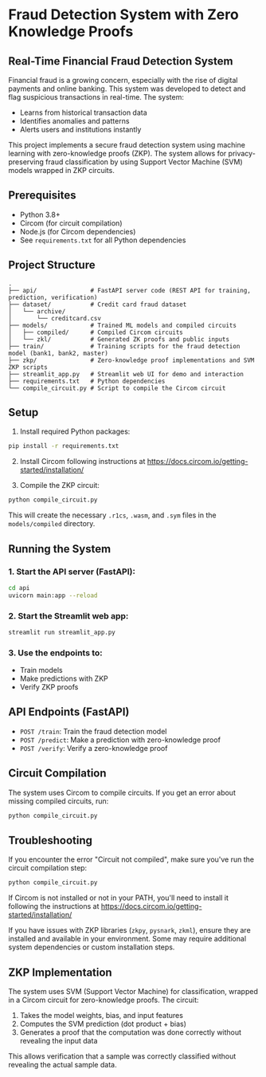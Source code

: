 # Fraud Detection System with Zero Knowledge Proofs

## Real-Time Financial Fraud Detection System

Financial fraud is a growing concern, especially with the rise of digital payments and online banking. This system was developed to detect and flag suspicious transactions in real-time. The system:

- Learns from historical transaction data
- Identifies anomalies and patterns
- Alerts users and institutions instantly

This project implements a secure fraud detection system using machine learning with zero-knowledge proofs (ZKP). The system allows for privacy-preserving fraud classification by using Support Vector Machine (SVM) models wrapped in ZKP circuits.

## Prerequisites

- Python 3.8+
- Circom (for circuit compilation)
- Node.js (for Circom dependencies)
- See `requirements.txt` for all Python dependencies

## Project Structure

```
.
├── api/               # FastAPI server code (REST API for training, prediction, verification)
├── dataset/           # Credit card fraud dataset
│   └── archive/
│       └── creditcard.csv
├── models/            # Trained ML models and compiled circuits
│   ├── compiled/      # Compiled Circom circuits 
│   └── zkl/           # Generated ZK proofs and public inputs
├── train/             # Training scripts for the fraud detection model (bank1, bank2, master)
├── zkp/               # Zero-knowledge proof implementations and SVM ZKP scripts
├── streamlit_app.py   # Streamlit web UI for demo and interaction
├── requirements.txt   # Python dependencies
└── compile_circuit.py # Script to compile the Circom circuit
```

## Setup

1. Install required Python packages:

```bash
pip install -r requirements.txt
```

2. Install Circom following instructions at https://docs.circom.io/getting-started/installation/

3. Compile the ZKP circuit:

```bash
python compile_circuit.py
```


This will create the necessary `.r1cs`, `.wasm`, and `.sym` files in the `models/compiled` directory.


## Running the System

### 1. Start the API server (FastAPI):

```bash
cd api
uvicorn main:app --reload
```

### 2. Start the Streamlit web app:

```bash
streamlit run streamlit_app.py
```

### 3. Use the endpoints to:
   - Train models
   - Make predictions with ZKP
   - Verify ZKP proofs

## API Endpoints (FastAPI)

- `POST /train`: Train the fraud detection model
- `POST /predict`: Make a prediction with zero-knowledge proof
- `POST /verify`: Verify a zero-knowledge proof

## Circuit Compilation

The system uses Circom to compile circuits. If you get an error about missing compiled circuits, run:

```bash
python compile_circuit.py
```

## Troubleshooting

If you encounter the error "Circuit not compiled", make sure you've run the circuit compilation step:

```bash
python compile_circuit.py
```

If Circom is not installed or not in your PATH, you'll need to install it following the instructions at https://docs.circom.io/getting-started/installation/

If you have issues with ZKP libraries (`zkpy`, `pysnark`, `zkml`), ensure they are installed and available in your environment. Some may require additional system dependencies or custom installation steps.

## ZKP Implementation

The system uses SVM (Support Vector Machine) for classification, wrapped in a Circom circuit for zero-knowledge proofs. The circuit:

1. Takes the model weights, bias, and input features
2. Computes the SVM prediction (dot product + bias)
3. Generates a proof that the computation was done correctly without revealing the input data

This allows verification that a sample was correctly classified without revealing the actual sample data.
